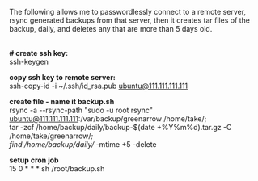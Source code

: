 The following allows me to passwordlessly connect to a remote server, rsync generated backups from that server, then it creates tar files of the backup, daily, and deletes any that are more than 5 days old.<br /><br />

**# create ssh key:**<br />
ssh-keygen

**copy ssh key to remote server:**<br />
ssh-copy-id -i ~/.ssh/id_rsa.pub ubuntu@111.111.111.111

**create file - name it backup.sh**<br />
rsync -a --rsync-path "sudo -u root rsync" ubuntu@111.111.111.111:/var/backup/greenarrow /home/take/;<br />
tar -zcf /home/backup/daily/backup-$(date +%Y%m%d).tar.gz -C /home/take/greenarrow/*;<br />
find /home/backup/daily/* -mtime +5 -delete<br />

**setup cron job**<br />
15 0 * * * sh /root/backup.sh
